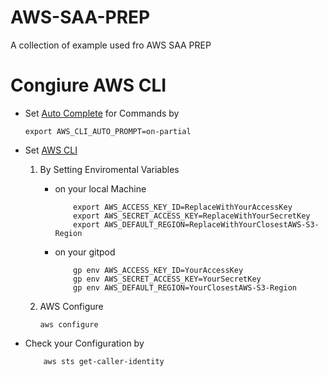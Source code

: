 # AWS-SAA-PREP
A collection of example used fro AWS SAA PREP

# Congiure AWS CLI 

 - Set [Auto Complete](https://docs.aws.amazon.com/cli/latest/userguide/cli-usage-parameters-prompting.html#:~:text=To%20configure%20auto%2Dprompt%20you,variables%20use%20the%20aws_cli_auto_prompt%20variable.) for Commands by
    ```
    export AWS_CLI_AUTO_PROMPT=on-partial
    ```

- Set [AWS CLI](https://docs.aws.amazon.com/cli/latest/userguide/cli-configure-envvars.html#envvars-list-aws_cli_auto_prompt) 

    1. By Setting Enviromental Variables

        - on your local Machine
            ```
                export AWS_ACCESS_KEY_ID=ReplaceWithYourAccessKey
                export AWS_SECRET_ACCESS_KEY=ReplaceWithYourSecretKey
                export AWS_DEFAULT_REGION=ReplaceWithYourClosestAWS-S3-Region
            ```
        - on your gitpod
            ```
                gp env AWS_ACCESS_KEY_ID=YourAccessKey
                gp env AWS_SECRET_ACCESS_KEY=YourSecretKey
                gp env AWS_DEFAULT_REGION=YourClosestAWS-S3-Region
            ```

    2. AWS Configure

        ```
        aws configure
        ```
- Check your Configuration by

    ```
        aws sts get-caller-identity
    ```
